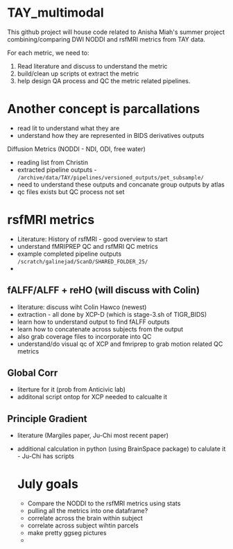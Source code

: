 # TAY_multimodal

This github project will house code related to Anisha Miah's summer project combining/comparing DWI NODDI and rsfMRI metrics from TAY data.

For each metric, we need to:

1. Read literature and discuss to understand the metric
2. build/clean up scripts ot extract the metric
3. help design QA process and QC the metric related pipelines.

# Another concept is parcallations

 - read lit to understand what they are
 - understand how they are represented in BIDS derivatives outputs

Diffusion Metrics (NODDI - NDI, ODI, free water)
- reading list from Christin
- extracted pipeline outputs - `/archive/data/TAY/pipelines/versioned_outputs/pet_subsample/`
- need to understand these outputs and concanate group outputs by atlas
- qc files exists but QC process not set

# rsfMRI metrics

- Literature: History of rsfMRI - good overview to start 
- understand fMRIPREP QC and rsfMRI QC metrics
 - example completed pipeline outputs `/scratch/galinejad/ScanD/SHARED_FOLDER_25/`
 - 
## fALFF/ALFF + reHO (will discuss with Colin)

 - literature: discuss wiht Colin Hawco (newest)
 - extraction - all done by XCP-D (which is stage-3.sh of TIGR_BIDS)
 -   learn how to understand output to find fALFF outputs
 -   learn how to concatenate across subjects from the output
 -   also grab coverage files to incorporate into QC
 -   understand/do visual qc of XCP and fmriprep to grab motion related QC metrics

## Global Corr
 - literture for it (prob from Anticivic lab)
 - additonal script ontop for XCP needed to calcualte it

## Principle Gradient
 - literature (Margiles paper, Ju-Chi most recent paper)
 - additional calculation in python (using BrainSpace package) to calulate it - Ju-Chi has scripts

   # July goals

    - Compare the NODDI to the rsfMRI metrics using stats
    - pulling all the metrics into one dataframe?
    - correlate across the brain within subject
    - correlate across subject wihtin parcels
    - make pretty ggseg pictures
    - 
